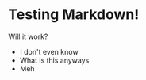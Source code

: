 Testing Markdown!
=================

Will it work?

* I don't even know
* What is this anyways
* Meh
